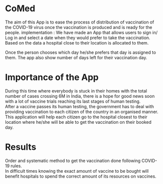 # CoMed
The aim of this App is to ease the process of distribution of vaccination of the COVID-19 virus once the vaccination is produced and is ready for the people.
implementation : We have made an App that allows users to sign in/ Log in and select a date when they would prefer to take the vaccination.<br>
Based on the data a hospital close to their location is allocated to them.

Once the person chooses which day he/she prefers that day is assigned to them. The app also show number of days left for their vaccination day.

# Importance of the App 
During this time where everybody is stuck in their homes with the total number of cases crossing 6M in India, there is a hope for good news soon with a lot of vaccine trials reaching its last stages of human testing.<br>
After a vaccine passes its human testing, the government has to deal with providing vaccination to each citizen of the country in an organised manner.<br>
This application will help each citizen go to the hospital closest to their location where he/she will be able to get the vaccination on their booked day.

# Results
Order and systematic method to get the vaccination done following COVID-19 rules.<br>
In difficult times knowing the exact amount of vaccine to be bought will benefit hospitals to spend the correct amount of its resources on vaccines.

